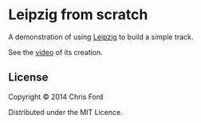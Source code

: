 # Leipzig from scratch

A demonstration of using [Leipzig](https://github.com/ctford/leipzig) to build a simple track.

See the [video](https://www.youtube.com/watch?v=Lp_kQh34EWA) of its creation.

## License

Copyright © 2014 Chris Ford 

Distributed under the MIT Licence.
